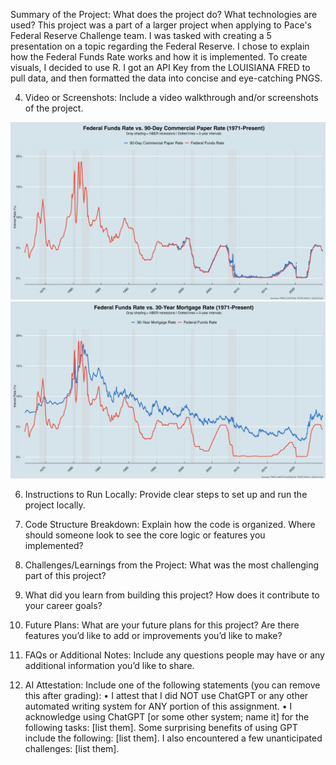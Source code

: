 Summary of the Project: What does the project do? What technologies are used?
This project was a part of a larger project when applying to Pace's Federal Reserve Challenge team. I was tasked with creating a 5 presentation on a topic regarding the Federal Reserve. I chose to explain how the Federal Funds Rate works and how it is implemented. To create visuals, I decided to use R. I got an API Key from the LOUISIANA FRED to pull data, and then formatted the data into concise and eye-catching PNGS.    


4. Video or Screenshots: Include a video walkthrough and/or screenshots of the project.

   
![Fed Rate vs Commercial Paper](fed_vs_commercial_paper_final.png)
![Fed rate vs Mortage Rate](fed_vs_mortgage_final.png)
   
6. Instructions to Run Locally: Provide clear steps to set up and run the project locally.

   
8. Code Structure Breakdown: Explain how the code is organized. Where should someone
look to see the core logic or features you implemented?


10. Challenges/Learnings from the Project: What was the most challenging part of this project?

11. What did you learn from building this project? How does it contribute to your career goals?


12. Future Plans: What are your future plans for this project? Are there features you’d like to add or improvements you’d like to make?


13. FAQs or Additional Notes: Include any questions people may have or any additional information
you’d like to share.


15. AI Attestation: Include one of the following statements (you can remove this after grading):
• I attest that I did NOT use ChatGPT or any other automated writing system for ANY
portion of this assignment.
• I acknowledge using ChatGPT [or some other system; name it] for the following tasks:
[list them]. Some surprising benefits of using GPT include the following: [list them]. I also
encountered a few unanticipated challenges: [list them].

